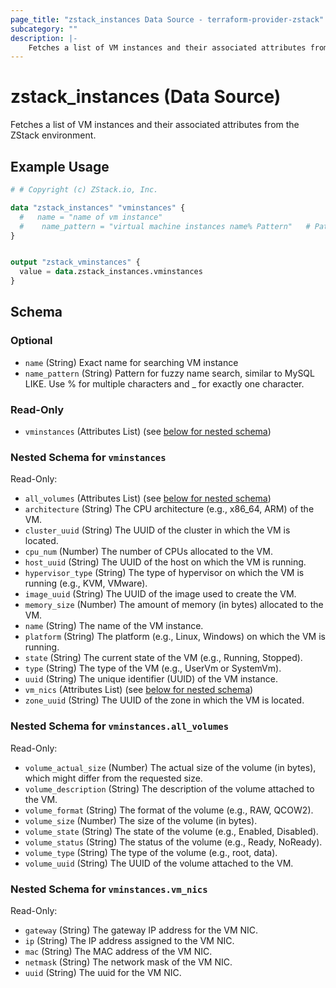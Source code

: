 ```yaml
---
page_title: "zstack_instances Data Source - terraform-provider-zstack"
subcategory: ""
description: |-
    Fetches a list of VM instances and their associated attributes from the ZStack environment.
---
```


# zstack_instances (Data Source)

Fetches a list of VM instances and their associated attributes from the ZStack environment.

## Example Usage

```terraform
# # Copyright (c) ZStack.io, Inc.

data "zstack_instances" "vminstances" {
  #   name = "name of vm instance"
  #    name_pattern = "virtual machine instances name% Pattern"   # Pattern for fuzzy name search, similar to MySQL LIKE. Use % for multiple characters and _ for exactly one character.
}


output "zstack_vminstances" {
  value = data.zstack_instances.vminstances
}
```

<!-- schema generated by tfplugindocs -->
## Schema

### Optional

- `name` (String) Exact name for searching VM instance
- `name_pattern` (String) Pattern for fuzzy name search, similar to MySQL LIKE. Use % for multiple characters and _ for exactly one character.

### Read-Only

- `vminstances` (Attributes List) (see [below for nested schema](#nestedatt--vminstances))

<a id="nestedatt--vminstances"></a>
### Nested Schema for `vminstances`

Read-Only:

- `all_volumes` (Attributes List) (see [below for nested schema](#nestedatt--vminstances--all_volumes))
- `architecture` (String) The CPU architecture (e.g., x86_64, ARM) of the VM.
- `cluster_uuid` (String) The UUID of the cluster in which the VM is located.
- `cpu_num` (Number) The number of CPUs allocated to the VM.
- `host_uuid` (String) The UUID of the host on which the VM is running.
- `hypervisor_type` (String) The type of hypervisor on which the VM is running (e.g., KVM, VMware).
- `image_uuid` (String) The UUID of the image used to create the VM.
- `memory_size` (Number) The amount of memory (in bytes) allocated to the VM.
- `name` (String) The name of the VM instance.
- `platform` (String) The platform (e.g., Linux, Windows) on which the VM is running.
- `state` (String) The current state of the VM (e.g., Running, Stopped).
- `type` (String) The type of the VM (e.g., UserVm or SystemVm).
- `uuid` (String) The unique identifier (UUID) of the VM instance.
- `vm_nics` (Attributes List) (see [below for nested schema](#nestedatt--vminstances--vm_nics))
- `zone_uuid` (String) The UUID of the zone in which the VM is located.

<a id="nestedatt--vminstances--all_volumes"></a>
### Nested Schema for `vminstances.all_volumes`

Read-Only:

- `volume_actual_size` (Number) The actual size of the volume (in bytes), which might differ from the requested size.
- `volume_description` (String) The description of the volume attached to the VM.
- `volume_format` (String) The format of the volume (e.g., RAW, QCOW2).
- `volume_size` (Number) The size of the volume (in bytes).
- `volume_state` (String) The state of the volume (e.g., Enabled, Disabled).
- `volume_status` (String) The status of the volume (e.g., Ready, NoReady).
- `volume_type` (String) The type of the volume (e.g., root, data).
- `volume_uuid` (String) The UUID of the volume attached to the VM.


<a id="nestedatt--vminstances--vm_nics"></a>
### Nested Schema for `vminstances.vm_nics`

Read-Only:

- `gateway` (String) The gateway IP address for the VM NIC.
- `ip` (String) The IP address assigned to the VM NIC.
- `mac` (String) The MAC address of the VM NIC.
- `netmask` (String) The network mask of the VM NIC.
- `uuid` (String) The uuid for the VM NIC.




